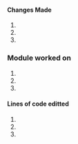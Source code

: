#### Changes Made
1.
2.
3.




### Module worked on
1.
2.
3.



#### Lines of code editted 
1.
2.
3.

